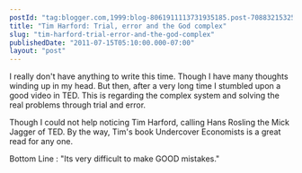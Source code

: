 ```yaml
---
postId: "tag:blogger.com,1999:blog-8061911113731935185.post-7088321532593413063"
title: "Tim Harford: Trial, error and the God complex"
slug: "tim-harford-trial-error-and-the-god-complex"
publishedDate: "2011-07-15T05:10:00.000-07:00"
layout: "post"
---
```


I really don't have anything to write this time. Though I have many thoughts
winding up in my head. But then, after a very long time I stumbled upon a good
video in TED. This is regarding the complex system and solving the real
problems through trial and error.  
  
Though I could not help noticing Tim Harford, calling Hans Rosling the Mick
Jagger of TED. By the way, Tim's book Undercover Economists is a great read
for any one.  
  
Bottom Line : "Its very difficult to make GOOD mistakes."  
  

